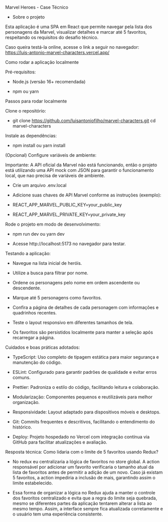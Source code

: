 Marvel Heroes - Case Técnico

- Sobre o projeto

Esta aplicação é uma SPA em React que permite navegar pela lista dos personagens da Marvel, visualizar detalhes e marcar até 5 favoritos, respeitando os requisitos do desafio técnico.

Caso queira testá-la online, acesse o link a seguir no navegador:
https://luis-antonio-marvel-characters.vercel.app/

Como rodar a aplicação localmente

Pré-requisitos:

- Node.js (versão 16+ recomendada)

- npm ou yarn

Passos para rodar localmente

Clone o repositório:

- git clone https://github.com/luisantoniofilho/marvel-characters.git
  cd marvel-characters

Instale as dependências:

- npm install ou yarn install

(Opcional) Configure variáveis de ambiente:

Importante: A API oficial da Marvel não está funcionando, então o projeto está utilizando uma API mock com JSON para garantir o funcionamento local, que nao precisa de variáveis de ambiente.

- Crie um arquivo .env.local

- Adicione suas chaves de API Marvel conforme as instruções (exemplo):

- REACT_APP_MARVEL_PUBLIC_KEY=your_public_key
- REACT_APP_MARVEL_PRIVATE_KEY=your_private_key

Rode o projeto em modo de desenvolvimento:

- npm run dev ou yarn dev

- Acesse http://localhost:5173 no navegador para testar.

Testando a aplicação:

- Navegue na lista inicial de heróis.

- Utilize a busca para filtrar por nome.

- Ordene os personagens pelo nome em ordem ascendente ou descendente.

- Marque até 5 personagens como favoritos.

- Confira a página de detalhes de cada personagem com informações e quadrinhos recentes.

- Teste o layout responsivo em diferentes tamanhos de tela.

- Os favoritos são persistidos localmente para manter a seleção após recarregar a página.

Cuidados e boas práticas adotados:

- TypeScript: Uso completo de tipagem estática para maior segurança e manutenção do código.

- ESLint: Configurado para garantir padrões de qualidade e evitar erros comuns.

- Prettier: Padroniza o estilo do código, facilitando leitura e colaboração.

- Modularização: Componentes pequenos e reutilizáveis para melhor organização.

- Responsividade: Layout adaptado para dispositivos móveis e desktops.

- Git: Commits frequentes e descritivos, facilitando o entendimento do histórico.

- Deploy: Projeto hospedado no Vercel com integração contínua via GitHub para facilitar atualizações e avaliação.

Resposta técnica: Como lidaria com o limite de 5 favoritos usando Redux?

- No redux eu centralizaria a lógica de favoritos no store global. A action responsável por adicionar um favorito verificaria o tamanho atual da lista de favoritos antes de permitir a adição de um novo. Caso já existam 5 favoritos, a action impediria a inclusão de mais, garantindo assim o limite estabelecido.

- Essa forma de organizar a lógica no Redux ajuda a manter o controle dos favoritos centralizado e evita que a regra do limite seja quebrada, mesmo se diferentes partes da aplicação tentarem alterar a lista ao mesmo tempo. Assim, a interface sempre fica atualizada corretamente e o usuário tem uma experiência consistente.
